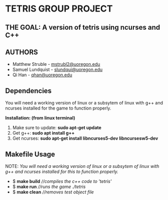 # TETRIS GROUP PROJECT
## THE GOAL: A version of tetris using ncurses and C++


## AUTHORS
- Matthew Struble - mstrubl2@uoregon.edu
- Samuel Lundquist - slundqui@uoregon.edu
- Qi Han - qhan@uoregon.edu

## Dependencies
You will need a working version of linux or a subsytem of linux
with g++ and ncurses installed for the game to function properly.

**Installation: (from linux terminal)**

1. Make sure to update: **sudo apt-get update**
2. Get g++: **sudo apt install g++**
3. Get ncurses: **sudo apt-get install libncurses5-dev libncursesw5-dev**

## Makefile Usage
NOTE: *You will need a working version of linux or a subsytem of linux
with g++ and ncurses installed for this to function properly.*
- $ **make build** *//compiles the c++ code to 'tetris'*
- $ **make run** *//runs the game ./tetris*
- $ **make clean** *//removes test object file*

